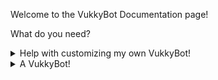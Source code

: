 Welcome to the VukkyBot Documentation page!

What do you need?

<details markdown="1">
<summary>Help with customizing my own VukkyBot!</summary>

Please note: you cannot customize the official VukkyBot.

Documentation for customizing your own VukkyBot is over [here](config.json).

</details>

<details markdown="1">
<summary>A VukkyBot!</summary>

*Experimental feature. If you find a bug, please [report it!](https://github.com/Vukky123/VukkyBot/issues/new/choose)*

Okay, what VukkyBot do you want?
<details markdown="1">
<summary>The official VukkyBot</summary>

You can invite it [here](https://discord.com/api/oauth2/authorize?client_id=738380754249318531&permissions=0&scope=bot). However, I'm not responsible if it shuts down or hits the 100 server cap.

</details>
<details markdown="1">
<summary>A VukkyBot that I can host and customize myself</summary>
What are you going to host it with?

<details markdown="1">
<summary>Heroku</summary>

*Your deployed VukkyBot will run 24/7. This will use up your free dyno hours before the end of the month. Link a credit card if you want to run your VukkyBot for the entire month.*

[![Deploy](https://www.herokucdn.com/deploy/button.svg)](https://heroku.com/deploy)

*If the above button doesn't work, try [this link](https://dashboard.heroku.com/new?button-url=https%3A%2F%2Fgithub.com%2FVukky123%2FVukkyBot&template=https%3A%2F%2Fgithub.com%2FVukky123%2FVukkyBot%2Fapp.json).*

When your VukkyBot has been deployed, check its Resources tab.

Disable the *web* process and enable the *service* process to start up your VukkyBot.

![GIF showing how to disable the web process and enable the service process.](https://i.imgur.com/Bh39dW4.gif)

</details>

<details markdown="1">
<summary>My own machine</summary>

This assumes you have:
- node.js (comes with npm)
- Git

To host a VukkyBot, you run the following commands:
```
git clone https://github.com/Vukky123/VukkyBot.git
cd VukkyBot
npm install
```
But don't close your window just yet!
Before we start VukkyBot, you need to make an .env file:
```
BOT_TOKEN=BOTTOKENHERE
PREFIX=BOTPREFIXHERE
```
Now, run the following command:
```
npm start
```
Your VukkyBot should now start.

</details>
</details>
</details>
